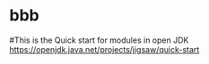 # bbb
#This is the Quick start for modules in open JDK
https://openjdk.java.net/projects/jigsaw/quick-start
